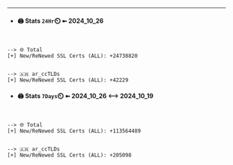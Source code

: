 

---
- #### 🖨️ **Stats** `24Hr`⏲️ ➼ 2024_10_26
```console


--> 🌐 Total
[+] New/ReNewed SSL Certs (ALL): +24738820


--> 🇦🇷 ar_ccTLDs
[+] New/ReNewed SSL Certs (ALL): +42229

```

- #### 🖨️ **Stats** `7Days`⏲️ ➼ 2024_10_26 <--> 2024_10_19
```console


--> 🌐 Total
[+] New/ReNewed SSL Certs (ALL): +113564489


--> 🇦🇷 ar_ccTLDs
[+] New/ReNewed SSL Certs (ALL): +205098

```

